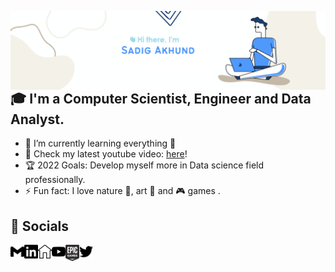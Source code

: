 <img align="right" src="https://github.com/sadigaxund/GeneralRepo/blob/main/icons/banner.png"></img>


## :mortar_board: I'm a Computer Scientist, Engineer and Data Analyst.
- 🌱 I’m currently learning everything 🤣
- 🔭 Check my latest youtube video: [here][vid]!
- :trophy: 2022 Goals: Develop myself more in Data science field professionally.
- ⚡ Fun fact: I love nature 🌳, art :art: and :video_game: games .

## :speech_balloon: Socials

[<img align="left" alt="codeSTACKr | Email" width="22px" src="https://github.com/sadigaxund/GeneralRepo/blob/main/icons/gmail.svg" />][mail]
[<img align="left" alt="codeSTACKr | LinkedIn" width="22px" src="https://github.com/sadigaxund/GeneralRepo/blob/main/icons/linkedin.svg" />][linkedin]
[<img align="left" alt="codeSTACKr.com" width="22px" src="https://github.com/sadigaxund/GeneralRepo/blob/main/icons/home.png" />][website]
[<img align="left" alt="codeSTACKr | YouTube" width="22px" src="https://github.com/sadigaxund/GeneralRepo/blob/main/icons/youtube.svg" />][youtube]
[<img align="left" alt="codeSTACKr | Twitter" width="22px" src="https://github.com/sadigaxund/GeneralRepo/blob/main/icons/epic.svg" />][epic]
[<img align="left" alt="codeSTACKr | Twitter" width="22px" src="https://github.com/sadigaxund/GeneralRepo/blob/main/icons/twitter.svg" />][twitter]
<br>

[website]: https://sakhund.netlify.app
[twitter]: https://twitter.com/sadigaxund
[youtube]: https://www.youtube.com/channel/UC2gQPeLhl99dIn_xDaWeVQA
[linkedin]: https://www.linkedin.com/in/sakhund
[mail]: mailto:sadigaxund@gmail.com?subject=Github
[license]: /LICENSE
[profile]: https://github.com/sadigaxund
[vid]: https://www.youtube.com/watch?v=Gdro5uM6_o8
[epic]: https://fortnitetracker.com/profile/all/Sakhund
